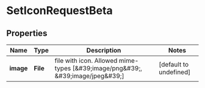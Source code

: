 # SetIconRequestBeta

## Properties

Name | Type | Description | Notes
------------ | ------------- | ------------- | -------------
**image** | **File** | file with icon. Allowed mime-types [\&#39;image/png\&#39;, \&#39;image/jpeg\&#39;] | [default to undefined]

